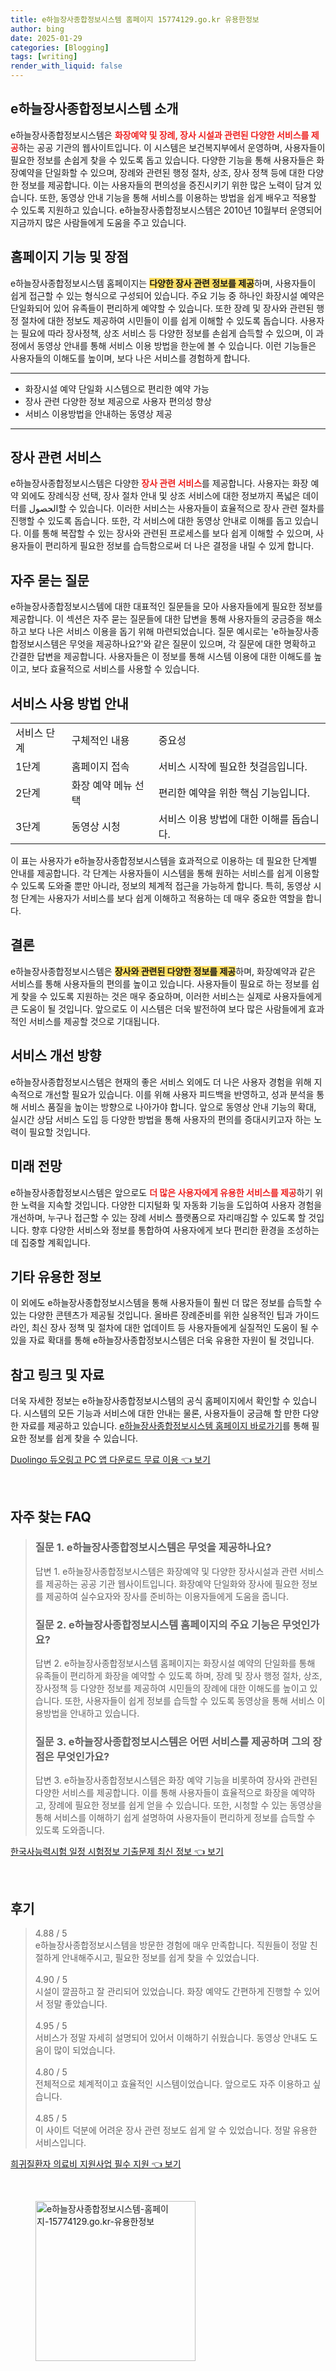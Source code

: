 ```yaml
---
title: e하늘장사종합정보시스템 홈페이지 15774129.go.kr 유용한정보
author: bing
date: 2025-01-29
categories: [Blogging]
tags: [writing]
render_with_liquid: false
---
```



<h2 id='e하늘장사종합정보시스템 소개'>e하늘장사종합정보시스템 소개</h2>

<p>e하늘장사종합정보시스템은 <b><span style="color: #ee2323;">화장예약 및 장례, 장사 시설과 관련된 다양한 서비스를 제공</span></b>하는 공공 기관의 웹사이트입니다. 이 시스템은 보건복지부에서 운영하며, 사용자들이 필요한 정보를 손쉽게 찾을 수 있도록 돕고 있습니다. 다양한 기능을 통해 사용자들은 화장예약을 단일화할 수 있으며, 장례와 관련된 행정 절차, 상조, 장사 정책 등에 대한 다양한 정보를 제공합니다. 이는 사용자들의 편의성을 증진시키기 위한 많은 노력이 담겨 있습니다. 또한, 동영상 안내 기능을 통해 서비스를 이용하는 방법을 쉽게 배우고 적용할 수 있도록 지원하고 있습니다. e하늘장사종합정보시스템은 2010년 10월부터 운영되어 지금까지 많은 사람들에게 도움을 주고 있습니다.</p>

<h2 id='홈페이지 기능 및 장점'>홈페이지 기능 및 장점</h2>

<p>e하늘장사종합정보시스템 홈페이지는 <b><span style="background-color: #ffe066;">다양한 장사 관련 정보를 제공</span></b>하며, 사용자들이 쉽게 접근할 수 있는 형식으로 구성되어 있습니다. 주요 기능 중 하나인 화장시설 예약은 단일화되어 있어 유족들이 편리하게 예약할 수 있습니다. 또한 장례 및 장사와 관련된 행정 절차에 대한 정보도 제공하여 시민들이 이를 쉽게 이해할 수 있도록 돕습니다. 사용자는 필요에 따라 장사정책, 상조 서비스 등 다양한 정보를 손쉽게 습득할 수 있으며, 이 과정에서 동영상 안내를 통해 서비스 이용 방법을 한눈에 볼 수 있습니다. 이런 기능들은 사용자들의 이해도를 높이며, 보다 나은 서비스를 경험하게 합니다.</p>

<hr />

<ul>
    <li>화장시설 예약 단일화 시스템으로 편리한 예약 가능</li>
    <li>장사 관련 다양한 정보 제공으로 사용자 편의성 향상</li>
    <li>서비스 이용방법을 안내하는 동영상 제공</li>
</ul>

<hr />

<h2 id='장사 관련 서비스'>장사 관련 서비스</h2>

<p>e하늘장사종합정보시스템은 다양한 <b><span style="color: #ee2323;">장사 관련 서비스</span></b>를 제공합니다. 사용자는 화장 예약 외에도 장례식장 선택, 장사 절차 안내 및 상조 서비스에 대한 정보까지 폭넓은 데이터를 الحصول할 수 있습니다. 이러한 서비스는 사용자들이 효율적으로 장사 관련 절차를 진행할 수 있도록 돕습니다. 또한, 각 서비스에 대한 동영상 안내로 이해를 돕고 있습니다. 이를 통해 복잡할 수 있는 장사와 관련된 프로세스를 보다 쉽게 이해할 수 있으며, 사용자들이 편리하게 필요한 정보를 습득함으로써 더 나은 결정을 내릴 수 있게 합니다.</p>

<h2 id='자주 묻는 질문'>자주 묻는 질문</h2>

<p>e하늘장사종합정보시스템에 대한 대표적인 질문들을 모아 사용자들에게 필요한 정보를 제공합니다. 이 섹션은 자주 묻는 질문들에 대한 답변을 통해 사용자들의 궁금증을 해소하고 보다 나은 서비스 이용을 돕기 위해 마련되었습니다. 질문 예시로는 'e하늘장사종합정보시스템은 무엇을 제공하나요?'와 같은 질문이 있으며, 각 질문에 대한 명확하고 간결한 답변을 제공합니다. 사용자들은 이 정보를 통해 시스템 이용에 대한 이해도를 높이고, 보다 효율적으로 서비스를 사용할 수 있습니다.</p>

<h2 id='서비스 사용 방법 안내'>서비스 사용 방법 안내</h2>

<table>
    <tr>
        <td>서비스 단계</td>
        <td>구체적인 내용</td>
        <td>중요성</td>
    </tr>
    <tr>
        <td>1단계</td>
        <td>홈페이지 접속</td>
        <td>서비스 시작에 필요한 첫걸음입니다.</td>
    </tr>
    <tr>
        <td>2단계</td>
        <td>화장 예약 메뉴 선택</td>
        <td>편리한 예약을 위한 핵심 기능입니다.</td>
    </tr>
    <tr>
        <td>3단계</td>
        <td>동영상 시청</td>
        <td>서비스 이용 방법에 대한 이해를 돕습니다.</td>
    </tr>
</table>

<p>이 표는 사용자가 e하늘장사종합정보시스템을 효과적으로 이용하는 데 필요한 단계별 안내를 제공합니다. 각 단계는 사용자들이 시스템을 통해 원하는 서비스를 쉽게 이용할 수 있도록 도와줄 뿐만 아니라, 정보의 체계적 접근을 가능하게 합니다. 특히, 동영상 시청 단계는 사용자가 서비스를 보다 쉽게 이해하고 적용하는 데 매우 중요한 역할을 합니다.</p>

<h2 id='결론'>결론</h2>

<p>e하늘장사종합정보시스템은 <b><span style="background-color: #ffe066;">장사와 관련된 다양한 정보를 제공</span></b>하며, 화장예약과 같은 서비스를 통해 사용자들의 편의를 높이고 있습니다. 사용자들이 필요로 하는 정보를 쉽게 찾을 수 있도록 지원하는 것은 매우 중요하며, 이러한 서비스는 실제로 사용자들에게 큰 도움이 될 것입니다. 앞으로도 이 시스템은 더욱 발전하여 보다 많은 사람들에게 효과적인 서비스를 제공할 것으로 기대됩니다.</p>

<h2 id='서비스 개선 방향'>서비스 개선 방향</h2>

<p>e하늘장사종합정보시스템은 현재의 좋은 서비스 외에도 더 나은 사용자 경험을 위해 지속적으로 개선할 필요가 있습니다. 이를 위해 사용자 피드백을 반영하고, 성과 분석을 통해 서비스 품질을 높이는 방향으로 나아가야 합니다. 앞으로 동영상 안내 기능의 확대, 실시간 상담 서비스 도입 등 다양한 방법을 통해 사용자의 편의를 증대시키고자 하는 노력이 필요할 것입니다.</p>

<h2 id='미래 전망'>미래 전망</h2>

<p>e하늘장사종합정보시스템은 앞으로도 <b><span style="color: #ee2323;">더 많은 사용자에게 유용한 서비스를 제공</span></b>하기 위한 노력을 지속할 것입니다. 다양한 디지털화 및 자동화 기능을 도입하여 사용자 경험을 개선하며, 누구나 접근할 수 있는 장례 서비스 플랫폼으로 자리매김할 수 있도록 할 것입니다. 향후 다양한 서비스와 정보를 통합하여 사용자에게 보다 편리한 환경을 조성하는 데 집중할 계획입니다.</p>

<h2 id='기타 유용한 정보'>기타 유용한 정보</h2>

<p>이 외에도 e하늘장사종합정보시스템을 통해 사용자들이 훨씬 더 많은 정보를 습득할 수 있는 다양한 콘텐츠가 제공될 것입니다. 올바른 장례준비를 위한 실용적인 팁과 가이드라인, 최신 장사 정책 및 절차에 대한 업데이트 등 사용자들에게 실질적인 도움이 될 수 있을 자료 확대를 통해 e하늘장사종합정보시스템은 더욱 유용한 자원이 될 것입니다.</p>

<h2 id='참고 링크 및 자료'>참고 링크 및 자료</h2>

<p>더욱 자세한 정보는 e하늘장사종합정보시스템의 공식 홈페이지에서 확인할 수 있습니다. 시스템의 모든 기능과 서비스에 대한 안내는 물론, 사용자들이 궁금해 할 만한 다양한 자료를 제공하고 있습니다. <a href="https://www.ehaneul.go.kr/">e하늘장사종합정보시스템 홈페이지 바로가기</a>를 통해 필요한 정보를 쉽게 찾을 수 있습니다.</p>


<p><a class="click-button" title="Duolingo 듀오링고 PC 앱 다운로드 무료 이용" href="https://afficreate.github.io/posts/Duolingo-%EB%93%80%EC%98%A4%EB%A7%81%EA%B3%A0-PC-%EC%95%B1-%EB%8B%A4%EC%9A%B4%EB%A1%9C%EB%93%9C-%EB%AC%B4%EB%A3%8C-%EC%9D%B4%EC%9A%A9/" rel="dofollow">Duolingo 듀오링고 PC 앱 다운로드 무료 이용 👈 보기</a></p><br>
<h2 id='자주_찾는_FAQ'>자주 찾는 FAQ</h2>
<div itemscope="" itemtype="https://schema.org/FAQPage"> 
<blockquote> 
<div itemscope="" itemprop="mainEntity" itemtype="https://schema.org/Question"> 
<h3 itemprop="name">질문 1. e하늘장사종합정보시스템은 무엇을 제공하나요?</h3> 
<div itemscope="" itemprop="acceptedAnswer" itemtype="https://schema.org/Answer"> 
<span itemprop="text"> 
<p>답변 1. e하늘장사종합정보시스템은 화장예약 및 다양한 장사시설과 관련 서비스를 제공하는 공공 기관 웹사이트입니다. 화장예약 단일화와 장사에 필요한 정보를 제공하여 실수요자와 장사를 준비하는 이용자들에게 도움을 줍니다.</p> 
</span> 
</div> 
</div> 
<div itemscope="" itemprop="mainEntity" itemtype="https://schema.org/Question"> 
<h3 itemprop="name">질문 2. e하늘장사종합정보시스템 홈페이지의 주요 기능은 무엇인가요?</h3> 
<div itemscope="" itemprop="acceptedAnswer" itemtype="https://schema.org/Answer"> 
<span itemprop="text"> 
<p>답변 2. e하늘장사종합정보시스템 홈페이지는 화장시설 예약의 단일화를 통해 유족들이 편리하게 화장을 예약할 수 있도록 하며, 장례 및 장사 행정 절차, 상조, 장사정책 등 다양한 정보를 제공하여 시민들의 장례에 대한 이해도를 높이고 있습니다. 또한, 사용자들이 쉽게 정보를 습득할 수 있도록 동영상을 통해 서비스 이용방법을 안내하고 있습니다.</p> 
</span> 
</div> 
</div> 
<div itemscope="" itemprop="mainEntity" itemtype="https://schema.org/Question"> 
<h3 itemprop="name">질문 3. e하늘장사종합정보시스템은 어떤 서비스를 제공하며 그의 장점은 무엇인가요?</h3> 
<div itemscope="" itemprop="acceptedAnswer" itemtype="https://schema.org/Answer"> 
<span itemprop="text"> 
<p>답변 3. e하늘장사종합정보시스템은 화장 예약 기능을 비롯하여 장사와 관련된 다양한 서비스를 제공합니다. 이를 통해 사용자들이 효율적으로 화장을 예약하고, 장례에 필요한 정보를 쉽게 얻을 수 있습니다. 또한, 시청할 수 있는 동영상을 통해 서비스를 이해하기 쉽게 설명하여 사용자들이 편리하게 정보를 습득할 수 있도록 도와줍니다.</p> 
</span> 
</div> 
</div> 
</blockquote> 
</div>
<p><a class="click-button" title="한국사능력시험 일정 시험정보 기출문제 최신 정보" href="https://afficreate.github.io/posts/%ED%95%9C%EA%B5%AD%EC%82%AC%EB%8A%A5%EB%A0%A5%EC%8B%9C%ED%97%98-%EC%9D%BC%EC%A0%95-%EC%8B%9C%ED%97%98%EC%A0%95%EB%B3%B4-%EA%B8%B0%EC%B6%9C%EB%AC%B8%EC%A0%9C-%EC%B5%9C%EC%8B%A0-%EC%A0%95%EB%B3%B4/" rel="dofollow">한국사능력시험 일정 시험정보 기출문제 최신 정보 👈 보기</a></p><br>
<h2 id='후기'>후기</h2>
<div itemscope itemtype="https://schema.org/Product">
  <blockquote>
  <div itemprop="review" itemscope itemtype="https://schema.org/Review">
      <div itemprop="reviewRating" itemscope itemtype="https://schema.org/Rating"> <span itemprop="ratingValue">4.88</span> / <span itemprop="bestRating">5</span> </div>
      <span itemprop="reviewBody">e하늘장사종합정보시스템을 방문한 경험에 매우 만족합니다. 직원들이 정말 친절하게 안내해주시고, 필요한 정보를 쉽게 찾을 수 있었습니다.</span>
  </div>
  <br>
  <div itemprop="review" itemscope itemtype="https://schema.org/Review">
      <div itemprop="reviewRating" itemscope itemtype="https://schema.org/Rating"> <span itemprop="ratingValue">4.90</span> / <span itemprop="bestRating">5</span> </div>
      <span itemprop="reviewBody">시설이 깔끔하고 잘 관리되어 있었습니다. 화장 예약도 간편하게 진행할 수 있어서 정말 좋았습니다.</span>
  </div>
  <br>
  <div itemprop="review" itemscope itemtype="https://schema.org/Review">
      <div itemprop="reviewRating" itemscope itemtype="https://schema.org/Rating"> <span itemprop="ratingValue">4.95</span> / <span itemprop="bestRating">5</span> </div>
      <span itemprop="reviewBody">서비스가 정말 자세히 설명되어 있어서 이해하기 쉬웠습니다. 동영상 안내도 도움이 많이 되었습니다.</span>
  </div>
  <br>
  <div itemprop="review" itemscope itemtype="https://schema.org/Review">
      <div itemprop="reviewRating" itemscope itemtype="https://schema.org/Rating"> <span itemprop="ratingValue">4.80</span> / <span itemprop="bestRating">5</span> </div>
      <span itemprop="reviewBody">전체적으로 체계적이고 효율적인 시스템이었습니다. 앞으로도 자주 이용하고 싶습니다.</span>
  </div>
  <br>
  <div itemprop="review" itemscope itemtype="https://schema.org/Review">
      <div itemprop="reviewRating" itemscope itemtype="https://schema.org/Rating"> <span itemprop="ratingValue">4.85</span> / <span itemprop="bestRating">5</span> </div>
      <span itemprop="reviewBody">이 사이트 덕분에 어려운 장사 관련 정보도 쉽게 알 수 있었습니다. 정말 유용한 서비스입니다.</span>
  </div>
  </blockquote>
</div>
<p><a class="click-button" title="희귀질환자 의료비 지원사업 필수 지원" href="https://afficreate.github.io/posts/%ED%9D%AC%EA%B7%80%EC%A7%88%ED%99%98%EC%9E%90-%EC%9D%98%EB%A3%8C%EB%B9%84-%EC%A7%80%EC%9B%90%EC%82%AC%EC%97%85-%ED%95%84%EC%88%98-%EC%A7%80%EC%9B%90/" rel="dofollow">희귀질환자 의료비 지원사업 필수 지원 👈 보기</a></p><br>
<figure class="image"><img src="https://afficreate.github.io/assets/img/thumbnail/e하늘장사종합정보시스템-홈페이지-15774129.go.kr-유용한정보.webp" alt="e하늘장사종합정보시스템-홈페이지-15774129.go.kr-유용한정보" width="256" height="256"></figure>